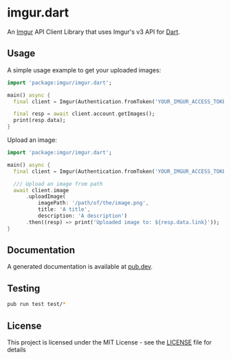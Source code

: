 # imgur.dart

An [Imgur](https://imgur.com/) API Client Library that uses Imgur's v3 API for [Dart](https://dart.dev/).

## Usage

A simple usage example to get your uploaded images:

```dart
import 'package:imgur/imgur.dart';

main() async {
  final client = Imgur(Authentication.fromToken('YOUR_IMGUR_ACCESS_TOKEN'));

  final resp = await client.account.getImages();
  print(resp.data);
}
```

Upload an image:

```dart
import 'package:imgur/imgur.dart';

main() async {
  final client = Imgur(Authentication.fromToken('YOUR_IMGUR_ACCESS_TOKEN'));

  /// Upload an image from path
  await client.image
      .uploadImage(
          imagePath: '/path/of/the/image.png',
          title: 'A title',
          description: 'A description')
      .then((resp) => print('Uploaded image to: ${resp.data.link}'));
}
```

## Documentation

A generated documentation is available at [pub.dev](https://pub.dev/documentation/imgur/latest/).

## Testing

```sh
pub run test test/*
```

## License

This project is licensed under the MIT License - see the [LICENSE](LICENSE) file for details
